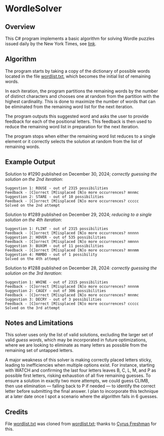 # WordleSolver

## Overview

This C# program implements a basic algorithm for solving Wordle puzzles issued daily by the New York Times, see [link](https://www.nytimes.com/games/wordle/index.html).

## Algorithm

The program starts by taking a copy of the dictionary of possible words located in the file [wordlist.txt](https://github.com/brad-carr/WordleSolver/blob/master/wordlist.txt), which becomes the initial list of remaining words.

In each iteration, the program partitions the remaining words by the number of distinct characters and chooses one at random from the partition with the highest cardinality. This is done to maximize the number of words that can be eliminated from the remaining word list for the next iteration.

The program outputs this suggested word and asks the user to provide feedback for each of the positional letters. This feedback is then used to reduce the remaining word list in preparation for the next iteration.

The program stops when either the remaining word list reduces to a single element or it correctly selects the solution at random from the list of remaining words.

## Example Output

Solution to #1290 published on December 30, 2024; _correctly guessing the solution on the 2nd iteration_:

```csv
Suggestion 1: ROUSE - out of 2315 possibilities
Feedback - [C]orrect [M]isplaced [N]o more occurrences? mnnmc
Suggestion 2: STARE - out of 10 possibilities
Feedback - [C]orrect [M]isplaced [N]o more occurrences? ccccc
Solved on the 2nd attempt
```

Solution to #1289 published on December 29, 2024; _reducing to a single solution on the 4th iteration_:

```csv
Suggestion 1: FLINT - out of 2315 possibilities
Feedback - [C]orrect [M]isplaced [N]o more occurrences? nnnnn
Suggestion 2: HOVER - out of 535 possibilities
Feedback - [C]orrect [M]isplaced [N]o more occurrences? nmnnn
Suggestion 3: BUXOM - out of 11 possibilities
Feedback - [C]orrect [M]isplaced [N]o more occurrences? mnnmm
Suggestion 4: MAMBO - out of 1 possibility
Solved on the 4th attempt
```

Solution to #1288 published on December 28, 2024: _correctly guessing the solution on the 3rd iteration_:

```csv
Suggestion 1: WHINE - out of 2315 possibilities
Feedback - [C]orrect [M]isplaced [N]o more occurrences? nnnnm
Suggestion 2: CAGEY - out of 306 possibilities
Feedback - [C]orrect [M]isplaced [N]o more occurrences? mnnmc
Suggestion 3: DECRY - out of 3 possibilities
Feedback - [C]orrect [M]isplaced [N]o more occurrences? ccccc
Solved on the 3rd attempt
```

## Notes and Limitations

This solver uses only the list of valid solutions, excluding the larger set of valid _guess words_, which may be incorporated in future optimizations, where we are looking to eliminate as many letters as possible from the remaining set of untapped letters.

A major weakness of this solver is making correctly placed letters sticky, leading to inefficiencies when multiple options exist. For instance, starting with WATCH and confirming the last four letters leaves B, C, L, M, and P as possible first letters, risking exhaustion of all five remaining guesses. To ensure a solution in exactly two more attempts, we could guess CLIMB, then use elimination — falling back to P if needed — to identify the correct letter before submitting the final answer. I plan to incorporate this technique at a later date once I spot a scenario where the algorithm fails in 6 guesses.

## Credits

File [wordlist.txt](https://github.com/brad-carr/WordleSolver/blob/master/src/Wordle/wordlist.txt) was cloned from [wordlist.txt](https://gist.github.com/cfreshman/a03ef2cba789d8cf00c08f767e0fad7b); thanks to [Cyrus Freshman](https://gist.github.com/cfreshman) for this.

